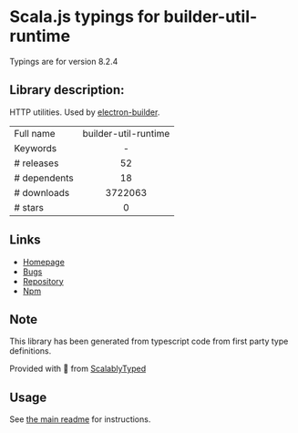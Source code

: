 
# Scala.js typings for builder-util-runtime

Typings are for version 8.2.4

## Library description:
HTTP utilities. Used by [electron-builder](https://github.com/electron-userland/electron-builder).

|                    |                 |
| ------------------ | :-------------: |
| Full name          | builder-util-runtime |
| Keywords           | - |
| # releases         | 52 |
| # dependents       | 18 |
| # downloads        | 3722063 |
| # stars            | 0 |

## Links
- [Homepage](https://github.com/electron-userland/electron-builder)
- [Bugs](https://github.com/electron-userland/electron-builder/issues)
- [Repository](https://github.com/electron-userland/electron-builder)
- [Npm](https://www.npmjs.com/package/builder-util-runtime)
    


## Note
This library has been generated from typescript code from first party type definitions.

Provided with :purple_heart: from [ScalablyTyped](https://github.com/oyvindberg/ScalablyTyped)

## Usage
See [the main readme](../../readme.md) for instructions.


